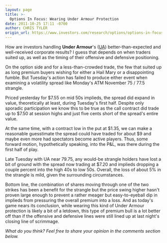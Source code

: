 ```yaml
---
layout: page
title: >-
  Options In Focus: Wearing Under Armour Protection
date: 2011-10-25 17:11 -0700
author: CHRIS TYLER
origin_url: https://www.investors.com/research/options/options-in-focus-wearing-under-armour-protection/
---
```






How are investors handling **Under Armour**'s ([UA](https://research.investors.com/quote.aspx?symbol=UA)) better-than-expected and well-received corporate results? I guess that depends on when traders suited up, as well as the timing of their offensive and defensive positioning. 

  

On the option side and for a less-than-crowded trade, the few that suited up as long premium buyers wishing for either a Hail Mary or a disappointing fumble. But Tuesday's action has failed to produce either event when examining a volatility spread like Monday's ATM November 75 / 77.5 strangle. 

  

Priced yesterday for $7.55 on mid 50s implieds, the spread did expand in value, theoretically at least, during Tuesday's first half. Despite only sporadic participation we know this to be true as the call contract did trade up to $7.50 at session highs and just five cents short of the spread's entire value. 

  

At the same time, with a contract low in the put at $1.35, we can make a reasonable guesstimate the spread could have traded for about $9 and maybe even more had spectators become active players. Thus, some forward motion, hypothetically speaking, into the P&L, was there during the first half of play.

  

Late Tuesday with UA near 79.75, any would-be strangle holders have lost a bit of ground with the spread now trading at $7.20 and implieds dropping a couple percent into the high 40s to low 50s. Overall, the loss of about 5% in the strangle is mild, given the surrounding circumstances.

  

Bottom line, the combination of shares moving through one of the two strikes has been a benefit for the strangle but the price swing higher hasn't proven large enough to prevent a rather meager but easy-to-eyeball dip in implieds from pressuring the overall premium into a loss. And as today's game nears its conclusion, while wearing this kind of Under Armour protection is likely a bit of a letdown, this type of premium bull is a lot better off than if the offensive and defensive lines were still lined up at last night's closing line of scrimmage.

  

*What do you think? Feel free to share your opinion in the comments section below.*




